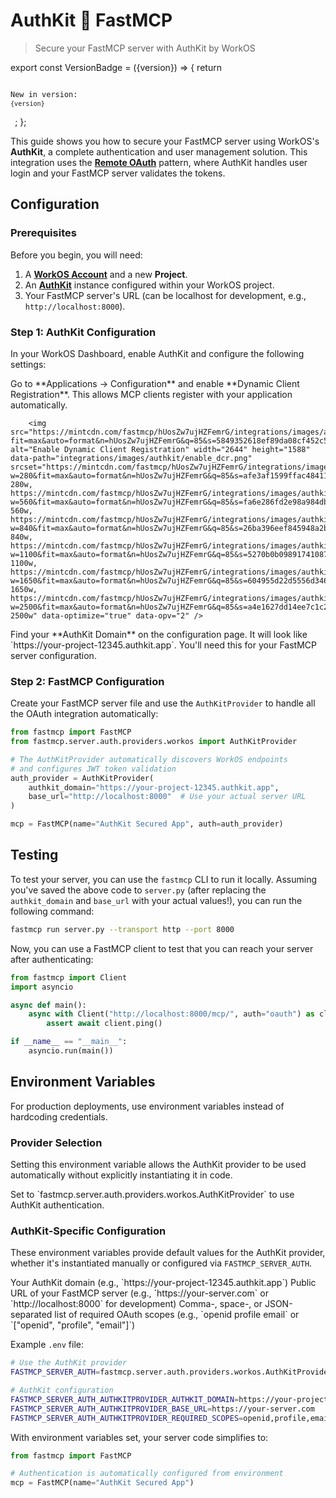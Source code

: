 # AuthKit 🤝 FastMCP

> Secure your FastMCP server with AuthKit by WorkOS

export const VersionBadge = ({version}) => {
  return <code className="version-badge-container">
            <p className="version-badge">
                <span className="version-badge-label">New in version:</span> 
                <code className="version-badge-version">{version}</code>
            </p>
        </code>;
};

<VersionBadge version="2.11.0" />

This guide shows you how to secure your FastMCP server using WorkOS's **AuthKit**, a complete authentication and user management solution. This integration uses the [**Remote OAuth**](/servers/auth/remote-oauth) pattern, where AuthKit handles user login and your FastMCP server validates the tokens.

## Configuration

### Prerequisites

Before you begin, you will need:

1. A **[WorkOS Account](https://workos.com/)** and a new **Project**.
2. An **[AuthKit](https://www.authkit.com/)** instance configured within your WorkOS project.
3. Your FastMCP server's URL (can be localhost for development, e.g., `http://localhost:8000`).

### Step 1: AuthKit Configuration

In your WorkOS Dashboard, enable AuthKit and configure the following settings:

<Steps>
  <Step title="Enable Dynamic Client Registration">
    Go to **Applications → Configuration** and enable **Dynamic Client Registration**. This allows MCP clients register with your application automatically.

        <img src="https://mintcdn.com/fastmcp/hUosZw7ujHZFemrG/integrations/images/authkit/enable_dcr.png?fit=max&auto=format&n=hUosZw7ujHZFemrG&q=85&s=5849352618ef89da08cf452c5dcf38a8" alt="Enable Dynamic Client Registration" width="2644" height="1588" data-path="integrations/images/authkit/enable_dcr.png" srcset="https://mintcdn.com/fastmcp/hUosZw7ujHZFemrG/integrations/images/authkit/enable_dcr.png?w=280&fit=max&auto=format&n=hUosZw7ujHZFemrG&q=85&s=afe3af1599ffac48411edaa7eb8ee35e 280w, https://mintcdn.com/fastmcp/hUosZw7ujHZFemrG/integrations/images/authkit/enable_dcr.png?w=560&fit=max&auto=format&n=hUosZw7ujHZFemrG&q=85&s=fa6e286fd2e98a984dbed9dd30375e07 560w, https://mintcdn.com/fastmcp/hUosZw7ujHZFemrG/integrations/images/authkit/enable_dcr.png?w=840&fit=max&auto=format&n=hUosZw7ujHZFemrG&q=85&s=26ba396eef845948a2bbe7405716a419 840w, https://mintcdn.com/fastmcp/hUosZw7ujHZFemrG/integrations/images/authkit/enable_dcr.png?w=1100&fit=max&auto=format&n=hUosZw7ujHZFemrG&q=85&s=5270b0b09891741087494f2819be6f19 1100w, https://mintcdn.com/fastmcp/hUosZw7ujHZFemrG/integrations/images/authkit/enable_dcr.png?w=1650&fit=max&auto=format&n=hUosZw7ujHZFemrG&q=85&s=604955d22d5556d3464f5b4919664c41 1650w, https://mintcdn.com/fastmcp/hUosZw7ujHZFemrG/integrations/images/authkit/enable_dcr.png?w=2500&fit=max&auto=format&n=hUosZw7ujHZFemrG&q=85&s=a4e1627dd14ee7c1c2ad6b6628dc8520 2500w" data-optimize="true" data-opv="2" />
  </Step>

  <Step title="Note Your AuthKit Domain">
    Find your **AuthKit Domain** on the configuration page. It will look like `https://your-project-12345.authkit.app`. You'll need this for your FastMCP server configuration.
  </Step>
</Steps>

### Step 2: FastMCP Configuration

Create your FastMCP server file and use the `AuthKitProvider` to handle all the OAuth integration automatically:

```python server.py
from fastmcp import FastMCP
from fastmcp.server.auth.providers.workos import AuthKitProvider

# The AuthKitProvider automatically discovers WorkOS endpoints
# and configures JWT token validation
auth_provider = AuthKitProvider(
    authkit_domain="https://your-project-12345.authkit.app",
    base_url="http://localhost:8000"  # Use your actual server URL
)

mcp = FastMCP(name="AuthKit Secured App", auth=auth_provider)
```

## Testing

To test your server, you can use the `fastmcp` CLI to run it locally. Assuming you've saved the above code to `server.py` (after replacing the `authkit_domain` and `base_url` with your actual values!), you can run the following command:

```bash
fastmcp run server.py --transport http --port 8000
```

Now, you can use a FastMCP client to test that you can reach your server after authenticating:

```python
from fastmcp import Client
import asyncio

async def main():
    async with Client("http://localhost:8000/mcp/", auth="oauth") as client:
        assert await client.ping()

if __name__ == "__main__":
    asyncio.run(main())
```

## Environment Variables

<VersionBadge version="2.12.1" />

For production deployments, use environment variables instead of hardcoding credentials.

### Provider Selection

Setting this environment variable allows the AuthKit provider to be used automatically without explicitly instantiating it in code.

<Card>
  <ParamField path="FASTMCP_SERVER_AUTH" default="Not set">
    Set to `fastmcp.server.auth.providers.workos.AuthKitProvider` to use AuthKit authentication.
  </ParamField>
</Card>

### AuthKit-Specific Configuration

These environment variables provide default values for the AuthKit provider, whether it's instantiated manually or configured via `FASTMCP_SERVER_AUTH`.

<Card>
  <ParamField path="FASTMCP_SERVER_AUTH_AUTHKITPROVIDER_AUTHKIT_DOMAIN" required>
    Your AuthKit domain (e.g., `https://your-project-12345.authkit.app`)
  </ParamField>

  <ParamField path="FASTMCP_SERVER_AUTH_AUTHKITPROVIDER_BASE_URL" required>
    Public URL of your FastMCP server (e.g., `https://your-server.com` or `http://localhost:8000` for development)
  </ParamField>

  <ParamField path="FASTMCP_SERVER_AUTH_AUTHKITPROVIDER_REQUIRED_SCOPES" default="[]">
    Comma-, space-, or JSON-separated list of required OAuth scopes (e.g., `openid profile email` or `["openid", "profile", "email"]`)
  </ParamField>
</Card>

Example `.env` file:

```bash
# Use the AuthKit provider
FASTMCP_SERVER_AUTH=fastmcp.server.auth.providers.workos.AuthKitProvider

# AuthKit configuration
FASTMCP_SERVER_AUTH_AUTHKITPROVIDER_AUTHKIT_DOMAIN=https://your-project-12345.authkit.app
FASTMCP_SERVER_AUTH_AUTHKITPROVIDER_BASE_URL=https://your-server.com
FASTMCP_SERVER_AUTH_AUTHKITPROVIDER_REQUIRED_SCOPES=openid,profile,email
```

With environment variables set, your server code simplifies to:

```python server.py
from fastmcp import FastMCP

# Authentication is automatically configured from environment
mcp = FastMCP(name="AuthKit Secured App")
```
